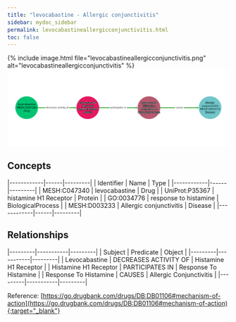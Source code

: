 ```yaml
---
title: "levocabastine - Allergic conjunctivitis"
sidebar: mydoc_sidebar
permalink: levocabastineallergicconjunctivitis.html
toc: false 
---
```


{% include image.html file="levocabastineallergicconjunctivitis.png" alt="levocabastineallergicconjunctivitis" %}![Path Visualization](/images/levocabastineallergicconjunctivitis.png)

## Concepts

|------------|------|---------|
| Identifier | Name | Type    |
|------------|------|---------|
| MESH:C047340 | levocabastine | Drug |
| UniProt:P35367 | histamine H1 Receptor | Protein |
| GO:0034776 | response to histamine | BiologicalProcess |
| MESH:D003233 | Allergic conjunctivitis | Disease |
|------------|------|---------|

## Relationships

|---------|-----------|---------|
| Subject | Predicate | Object  |
|---------|-----------|---------|
| Levocabastine | DECREASES ACTIVITY OF | Histamine H1 Receptor |
| Histamine H1 Receptor | PARTICIPATES IN | Response To Histamine |
| Response To Histamine | CAUSES | Allergic Conjunctivitis |
|---------|-----------|---------|

Reference: [https://go.drugbank.com/drugs/DB:DB01106#mechanism-of-action](https://go.drugbank.com/drugs/DB:DB01106#mechanism-of-action){:target="_blank"}